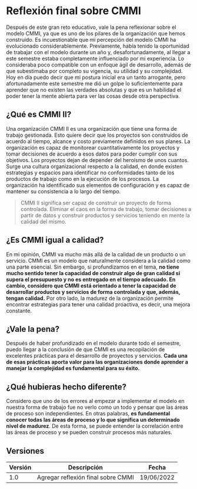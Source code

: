 # Reflexión final sobre CMMI

Después de este gran reto educativo, vale la pena reflexionar sobre el modelo CMMI, ya que es uno de los pilares de la organización que hemos construido. Es incuestionable que mi percepción del modelo CMMI ha evolucionado considerablemente. Previamente, había tenido la oportunidad de trabajar con el modelo durante un año y, desafortunadamente, al llegar a este semestre estaba completamente influenciado por mi experiencia. Lo consideraba poco compatible con un enfoque ágil de desarrollo, además de que subestimaba por completo su vigencia, su utilidad y su complejidad. Hoy en día puedo decir que mi postura inicial era un tanto arrogante, pero afortunadamente este semestre me dió un golpe lo suficientemente para aprender que no existen las verdades absolutas y que es un habilidad el poder tener la mente abierta para ver las cosas desde otra perspectiva.

## ¿Qué es CMMI II?

Una organización CMMI II es una organización que tiene una forma de trabajo gestionada. Esto quiere decir que los proyectos son construidos de acuerdo al tiempo, alcance y costo previamente definidos en sus planes. La organización es capaz de monitorear cuantitativamente los proyectos y tomar decisiones de acuerdo a esos datos para poder cumplir con sus objetivos. Los proyectos dejan de depender del heroísmo de unos cuantos. Surge una cultura organizacional respecto a la calidad, en donde existen estrategias y espacios para identificar no conformidades tanto de los productos de trabajo como en la ejecución de los procesos. La organización ha identificado sus elementos de configuración y es capaz de mantener su consistencia a lo largo del tiempo.

> CMMI II significa ser capaz de construir un proyecto de forma controlada. Eliminar el caos en la forma de trabajo, tomar decisiones a partir de datos y construir productos y servicios teniendo en mente la calidad del mismo.

## ¿Es CMMI igual a calidad?

En mi opinión, CMMI va mucho más allá de la calidad de un producto o un servicio. CMMI es un modelo que naturalmente considera a la calidad como una parte esencial. Sin embargo, si profundizamos en el tema, **no tiene mucho sentido tener la capacidad de construir algo de gran calidad si supera el presupuesto y no es entregado en el tiempo adecuado. En cambio, considero que CMMI está orientado a tener la capacidad de desarrollar productos y servicios de forma controlada y que, además, tengan calidad.** Por otro lado, la madurez de la organización permite encontrar estrategias para tener una calidad proactiva, es decir, una mejora constante.

## ¿Vale la pena?

Después de haber profundizado en el modelo durante todo el semestre, puedo llegar a la conclusión de que CMMI es una recopilación de excelentes prácticas para el desarrollo de proyectos y servicios. **Cada una de esas prácticas aporta valor para las organizaciones donde aprender a manejar la complejidad es fundamental para su éxito.**

## ¿Qué hubieras hecho diferente?

Considero que uno de los errores al empezar a implementar el modelo en nuestra forma de trabajo fue no verlo como un todo y pensar que las áreas de proceso son independientes. En otras palabras, **es fundamental conocer todas las áreas de proceso y lo que significa un determinado nivel de madurez**. De esta forma, se puede entender la correlación entre las áreas de proceso y se pueden construir procesos más naturales.

## Versiones

| Versión | Descripción                                            | Fecha      |
| ------- | ------------------------------------------------------ | ---------- |
| 1.0     | Agregar reflexión final sobre CMMI | 19/06/2022 |

